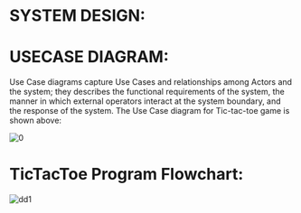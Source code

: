# SYSTEM DESIGN:
# USECASE DIAGRAM:
  Use Case diagrams capture Use Cases and relationships among Actors and the system; they describes the functional requirements of the system, the manner in which external operators interact at the system boundary, and the response of the system.
The Use Case diagram for Tic-tac-toe game is shown above:

![0](https://user-images.githubusercontent.com/102752587/161426214-9b81a5b1-09f0-4166-afb3-1cef38cea4f8.png)



# TicTacToe Program Flowchart:





![dd1](https://user-images.githubusercontent.com/102752587/161426234-e4e06e2e-490b-49aa-ba6f-23a32b78e911.jpg)



